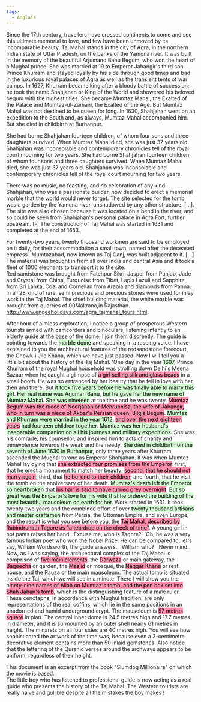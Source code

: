 ```yaml
---
tags:
  - Anglais
---
```

Since the 17th century, travellers have crossed continents to come and see this ultimate memorial to love, and few have been unmoved by its incomparable beauty.
Taj Mahal stands in the city of Agra, in the northern Indian state of Uttar Pradesh, on the banks of the Yamuna river. It was built in the memory of the beautiful Arjumand Banu Begum, who won the heart of a Mughal prince. She was married at 19 to Emperor Jahangir's third son Prince Khurram and stayed loyally by his side through good times and bad: in the luxurious royal palaces of Agra as well as the transient tents of war camps. In 1627, Khurram became king after a bloody battle of succession; he took the name Shahjahan or King of the World and showered his beloved begum with the highest titles.
She became Mumtaz Mahal, the Exalted of the Palace and Mumtaz-ul-Zamani, the Exalted of the Age. But Mumtaz Mahal was not destined to be queen for long. In 1630, Shahjahan went on an expedition to the South and, as always, Mumtaz Mahal accompanied him. But she died in childbirth at Burhanpur.  

She had borne Shahjahan fourteen children, of whom four sons and three daughters survived. When Mumtaz Mahal died, she was just 37 years old. Shahjahan was inconsolable and contemporary chronicles tell of the royal court mourning for two years. She had borne Shahjahan fourteen children, of whom four sons and three daughters survived. When Mumtaz Mahal died, she was just 37 years old. Shahjahan was inconsolable and contemporary chronicles tell of the royal court mourning for two years.  

There was no music, no feasting, and no celebration of any kind. Shahjahan, who was a passionate builder, now decided to erect a memorial marble that the world would never forget. The site selected for the tomb was a garden by the Yamuna river, unshadowed by any other structure. [...]. The site was also chosen because it was located on a bend in the river, and so could be seen from Shahjahan's personal palace in Agra Fort, further upstream.
[-] The construction of Taj Mahal was started in 1631 and completed at the end of 1653.  

For twenty-two years, twenty thousand workmen are said to be employed on it daily, for their accommodation a small town, named after the deceased empress- Mumtazabad, now known as Taj Ganj, was built adjacent to it. [...] The material was brought in from all over India and central Asia and it took a fleet of 1000 elephants to transport it to the site.  
Red sandstone was brought from Fatehpur Sikri, Jasper from Punjab, Jade and Crystal from China, Turquoise from Tibet, Lapis Lazuli and Sapphire from Sri Lanka, Coal and Cornelian from Arabia and diamonds from Panna. In all 28 kind of rare, semi precious and precious stones were used for inlay work in the Taj Mahal. The chief building material, the white marble was brought from quarries of 00Makrana,in Rajasthan.  
http://www.engeeholidays.com/agra_tajmahal_tours.html.  
   
   
After hour of aimless exploration, I notice a group of prosperous Western tourists armed with camcorders and binoculars, listening intently to an elderly guide at the base of the dome. I join them discreetly. The guide is pointing towards the <mark style="background: #BBFABBA6;">marble dome</mark> and speaking in a rasping voice. I have explained to you the architectural features of the redsandstone forecourt, the Chowk-i Jilo Khana, which we have just passed. Now I will tell you a little bit about the history of the Taj Mahal.
'One day in the year <mark style="background: #BBFABBA6;">1607</mark>, Prince Khurram of the royal Mughal household was strolling down Delhi's Meena Bazaar when he caught a glimpse of <mark style="background: #FF5582A6;">a girl selling silk and glass beads</mark> in a small booth. He was so entranced by her beauty that he fell in love with her then and there. But <mark style="background: #BBFABBA6;">it took five years before he was finally able to marry this girl</mark>. <mark style="background: #BBFABBA6;">Her real name was Arjuman Banu</mark>, <mark style="background: #BBFABBA6;">but he gave her the new name of Mumtaz Mahal</mark>. <mark style="background: #BBFABBA6;">She was nineteen</mark> at the time and he was twenty. <mark style="background: #FF5582A6;">Mumtaz Begum was the niece of Noorjahan or Mehrunnisa, the wife of Jahangir, who in turn was a niece of Akbar's Persian queen, Bilgis Begum</mark>. <mark style="background: #BBFABBA6;">Mumtaz and Khurram were married in the year 1612</mark>, <mark style="background: #FF5582A6;">and over the next eighteen years</mark> <mark style="background: #BBFABBA6;">had fourteen children together</mark>. <mark style="background: #BBFABBA6;">Mumtaz was her husband's inseparable companion on all his journeys and military expeditions</mark>. She was his comrade, his counsellor, and inspired him to acts of charity and benevolence towards the weak and the needy. <mark style="background: #BBFABBA6;">She died in childbirth on the seventh of June 1630 in Burhanpur</mark>, only three years after Khurram ascended the Mughal throne as Emperor Shahjahan. It was when Mumtaz Mahal lay dying that <mark style="background: #FF5582A6;">she extracted four promises from the Emperor</mark>: first, that he erect a monument to match her beauty; <mark style="background: #FF5582A6;">second, that he should not marry again</mark>; third, that <mark style="background: #FF5582A6;">he be kind to their children</mark>; and fourth, that he visit the tomb on the anniversary of her death. <mark style="background: #BBFABBA6;">Mumtaz's death left the Emperor so heartbroken</mark> that <mark style="background: #FF5582A6;">his hair is said to have turned grey overnight</mark>. <mark style="background: #BBFABBA6;">But so great was the Emperor's love for his wife that he ordered the building of the most beautiful mausoleum on earth for her</mark>. Work started in 1631. It took twenty-two years and the combined effort of over <mark style="background: #BBFABBA6;">twenty thousand artisans and master craftsmen</mark> from Persia, the Ottoman Empire, and even Europe, and the result is what you see before you, the <mark style="background: #FF5582A6;">Taj Mahal, described by Rabindranath Tagore as "a teardrop on the cheek of time"</mark>.
A young girl in hot pants raises her hand. 'Excuse me, who is Tagore?' 'Oh, he was a very famous Indian poet who won the Nobel Prize. He can be compared to, let's say, William Wordsworth, the guide answers..
'William who?'
'Never mind. Now, as I was saying, the architectural complex of the Taj Mahal is comprised of <mark style="background: #FF5582A6;">five main elements</mark>: the <mark style="background: #FF5582A6;">Darwaza</mark> or main gateway, the <mark style="background: #FF5582A6;">Bageecha</mark> or garden, the <mark style="background: #FF5582A6;">Masjid</mark> or mosque, the <mark style="background: #FF5582A6;">Naqqar Khana</mark> or rest house, and the Rauza or the main mausoleum. The actual tomb is situated inside the Taj, which we will see in a minute. There I will show you the n<mark style="background: #FF5582A6;">inety-nine names of Allah on Mumtaz's tomb, and the pen box set into Shah Jahan's tomb</mark>, which is the distinguishing feature of a male ruler. These cenotaphs, in accordance with Mughul tradition, are only representations of the real coffins, which lie in the same positions in an unadorned and humid underground crypt. The mausoleum is <mark style="background: #FF5582A6;">57 metres square</mark> in plan. The central inner dome is 24.5 metres high and 17.7 metres in diameter, and it is surmounted by an outer shell nearly 61 metres in height. The minarets on all four sides are 40 metres high. You will see how sophisticated the artwork of the time was, because even a 3-centimetre decorative element contains more than 50 inlaid gemstones. Also notice that the lettering of the Quranic verses around the archways appears to be uniform, regardless of their height.  


This document is an excerpt from the book "Slumdog Millionaire" on which the movie is based.  
The little boy who has listened to professional guide is now acting as a real guide who presents the history of the Taj Mahal. The Western tourists are really naive and gullible despite all the mistakes the boy makes !
